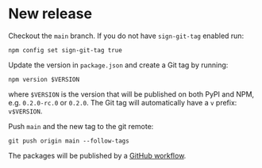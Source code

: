 # New release

Checkout the `main` branch.
If you do not have `sign-git-tag` enabled run:

    npm config set sign-git-tag true

Update the version in `package.json` and create a Git tag by running:

    npm version $VERSION

where `$VERSION` is the version that will be published on both PyPI and NPM, e.g. `0.2.0-rc.0` or `0.2.0`.
The Git tag will automatically have a `v` prefix: `v$VERSION`.

Push `main` and the new tag to the git remote:

    git push origin main --follow-tags

The packages will be published by a [GitHub workflow](./.github/workflows/build.yml).
